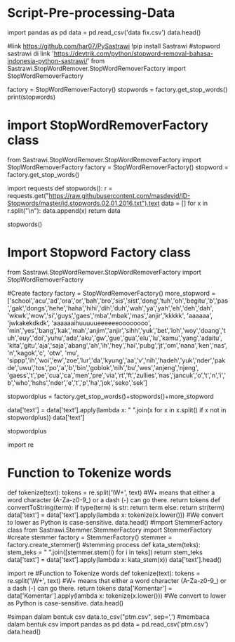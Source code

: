 # Script-Pre-processing-Data
import pandas as pd
data = pd.read_csv('data fix.csv')
data.head()

#link https://github.com/har07/PySastrawi
!pip install Sastrawi
#stopword sastrawi di link  'https://devtrik.com/python/stopword-removal-bahasa-indonesia-python-sastrawi/'
from Sastrawi.StopWordRemover.StopWordRemoverFactory import StopWordRemoverFactory
 
factory = StopWordRemoverFactory()
stopwords = factory.get_stop_words()
print(stopwords)

# import StopWordRemoverFactory class
from Sastrawi.StopWordRemover.StopWordRemoverFactory import StopWordRemoverFactory
 factory = StopWordRemoverFactory()
stopword =  factory.get_stop_words()

import requests
def stopwords():
    r = requests.get("https://raw.githubusercontent.com/masdevid/ID-Stopwords/master/id.stopwords.02.01.2016.txt").text
    data = []
    for x in r.split("\n"):
        data.append(x)
    return data

stopwords()
# Import Stopword Factory class
from Sastrawi.StopWordRemover.StopWordRemoverFactory import StopWordRemoverFactory

#Create factory
factory = StopWordRemoverFactory()
more_stopword = ['school','acu','ad','ora','or','bah','bro','sis','sist','dong','tuh','oh','begitu','b','pas','gak','dongs','hehe','haha','hihi','dih','duh','wah','ya','yah','eh','deh','dah',
                 'wkwk','wow','si','guys','gaes','mba','mbak','mas','anjir','kkkkk', 'aaaaaa', 'jwkakekdkdk', 'aaaaaaihuuuuueeeeeeoooooooo',
                 'min','yes','bang','kak','mah','anjim','anjir','sihh','yuk','bet','loh','woy','doang','tuh','euy','doi','yuhu','ada','aku','gw','gue','gua','elu','lu','kamu','yang','adaitu',
                'kita','gitu','aja','saja','abang','ah','ih','hey','hai','pubg','jt','om','nana','ken','nas','n','kagok','c', 'otw', 'mu',
                'sippp','ih','woi','ew','zoe','lur','da','kyung','aa','v','nih','hadeh','yuk','nder','pakde','uwu','tos','po','a','b','bin','goblok','nih','bu','wes','anjeng','njeng',
             'gaess','t','pe','cua','ca','men','pre','via','rt','ft','zullies','nas','jancuk','o','t','n','i','b','who','hshs','nder','e','t','p','ha','jok','seko','sek']

stopwordplus = factory.get_stop_words()+stopwords()+more_stopword

data['text'] = data['text'].apply(lambda x: " ".join(x for x in x.split() if x not in stopwordplus))
data['text']

stopwordplus

import re
# Function to Tokenize words
def tokenize(text):
    tokens = re.split('\W+', text) #W+ means that either a word character (A-Za-z0-9_) or a dash (-) can go there.
    return tokens
def convertToString(term):
  if type(term) is str:
    return term
  else:
    return str(term)
data['text'] = data['text'].apply(lambda x: tokenize(x.lower())) 
#We convert to lower as Python is case-sensitive. 
data.head()
#import StemmerFactory class
from Sastrawi.Stemmer.StemmerFactory import StemmerFactory
#create stemmer
factory = StemmerFactory()
stemmer = factory.create_stemmer()
#stemming process
def kata_stem(teks):
    stem_teks = " ".join([stemmer.stem(i) for i in teks])
    return stem_teks
data['text'] = data['text'].apply(lambda x: kata_stem(x))
data['text'].head()

import re
#Function to Tokenize words
def tokenize(text):
    tokens = re.split('\W+', text) #W+ means that either a word character (A-Za-z0-9_) or a dash (-) can go there.
    return tokens
data['Komentar'] = data['Komentar'].apply(lambda x: tokenize(x.lower())) 
#We convert to lower as Python is case-sensitive. 
data.head()

#simpan dalam bentuk csv
data.to_csv("ptm.csv", sep=',')
#membaca dalam bentuk csv
import pandas as pd
data = pd.read_csv('ptm.csv')
data.head()
